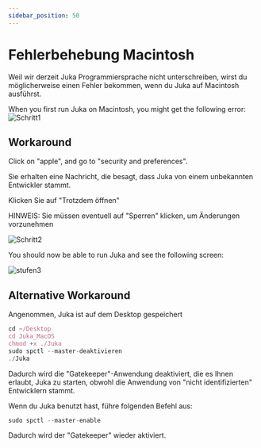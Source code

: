 ```yaml
---
sidebar_position: 50
---
```


# Fehlerbehebung Macintosh

Weil wir derzeit Juka Programmiersprache nicht unterschreiben, wirst du möglicherweise einen Fehler bekommen, wenn du Juka auf Macintosh ausführst.

When you first run Juka on Macintosh, you might get the following error: ![Schritt1](/img/macintosh/cannotbeopened.png)


## Workaround

Click on "apple", and go to "security and preferences".

Sie erhalten eine Nachricht, die besagt, dass Juka von einem unbekannten Entwickler stammt.

Klicken Sie auf "Trotzdem öffnen"

HINWEIS: Sie müssen eventuell auf "Sperren" klicken, um Änderungen vorzunehmen

![Schritt2](/img/macintosh/openanyway.png)


You should now be able to run Juka and see the following screen:

![stufen3](/img/macintosh/final.png)

## Alternative Workaround

Angenommen, Juka ist auf dem Desktop gespeichert
```jsx
cd ~/Desktop
cd Juka_MacOS
chmod +x ./Juka
sudo spctl --master-deaktivieren
./Juka
```

Dadurch wird die "Gatekeeper"-Anwendung deaktiviert, die es Ihnen erlaubt, Juka zu starten, obwohl die Anwendung von "nicht identifizierten" Entwicklern stammt.

Wenn du Juka benutzt hast, führe folgenden Befehl aus:

```jsx
sudo spctl --master-enable
```
Dadurch wird der "Gatekeeper" wieder aktiviert.


